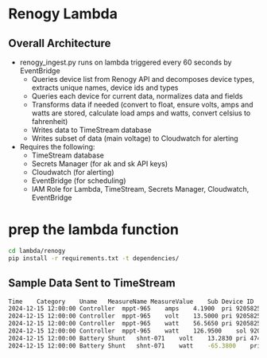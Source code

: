 # Renogy Lambda

## Overall Architecture
* renogy_ingest.py runs on lambda triggered every 60 seconds by EventBridge
    * Queries device list from Renogy API and decomposes device types, extracts unique names, device ids and types
    * Queries each device for current data, normalizes data and fields 
    * Transforms data if needed (convert to float, ensure volts, amps and watts are stored, calculate load amps and watts, convert celsius to fahrenheit)
    * Writes data to TimeStream database
    * Writes subset of data (main voltage) to Cloudwatch for alerting
* Requires the following: 
    * TimeStream database
    * Secrets Manager (for ak and sk API keys) 
    * Cloudwatch (for alerting)
    * EventBridge (for scheduling)  
    * IAM Role for Lambda, TimeStream, Secrets Manager, Cloudwatch, EventBridge

# prep the lambda function
```bash
cd lambda/renogy
pip install -r requirements.txt -t dependencies/
```
## Sample Data Sent to TimeStream 
```bash
Time	Category	Uname	MeasureName	MeasureValue	Sub	Device ID	Name	SKU
2024-12-15 12:00:00	Controller	mppt-965	amps	4.1900	pri	92058252333809665	Main	RNG-CTRL-ROVER60
2024-12-15 12:00:00	Controller	mppt-965	volt	13.5000	pri	92058252333809665	Main	RNG-CTRL-ROVER60
2024-12-15 12:00:00	Controller	mppt-965	watt	56.5650	pri	92058252333809665	Main	RNG-CTRL-ROVER60
2024-12-15 12:00:00	Controller	mppt-965	watt	126.9500	sol	92058252333809665	Main	RNG-CTRL-ROVER60
2024-12-15 12:00:00	Battery Shunt	shnt-071	volt	13.2830	pri	4748103642362861071	Main	RSHST-B02P300-G1
2024-12-15 12:00:00	Battery Shunt	shnt-071	watt	-65.3800	pri	4748103642362861071	Main	RSHST-B02P300-G1
``` 
